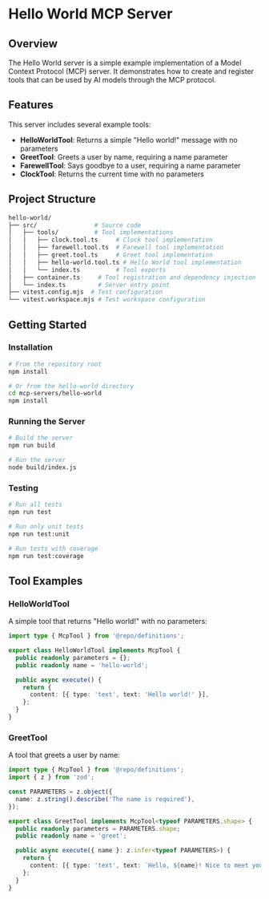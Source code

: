 # Hello World MCP Server

## Overview

The Hello World server is a simple example implementation of a Model Context Protocol (MCP) server. It demonstrates how to create and register tools that can be used by AI models through the MCP protocol.

## Features

This server includes several example tools:

- **HelloWorldTool**: Returns a simple "Hello world!" message with no parameters
- **GreetTool**: Greets a user by name, requiring a name parameter
- **FarewellTool**: Says goodbye to a user, requiring a name parameter
- **ClockTool**: Returns the current time with no parameters

## Project Structure

```bash
hello-world/
├── src/                # Source code
│   ├── tools/          # Tool implementations
│   │   ├── clock.tool.ts     # Clock tool implementation
│   │   ├── farewell.tool.ts  # Farewell tool implementation
│   │   ├── greet.tool.ts     # Greet tool implementation
│   │   ├── hello-world.tool.ts # Hello World tool implementation
│   │   └── index.ts          # Tool exports
│   ├── container.ts     # Tool registration and dependency injection
│   └── index.ts         # Server entry point
├── vitest.config.mjs  # Test configuration
└── vitest.workspace.mjs # Test workspace configuration
```

## Getting Started

### Installation

```bash
# From the repository root
npm install

# Or from the hello-world directory
cd mcp-servers/hello-world
npm install
```

### Running the Server

```bash
# Build the server
npm run build

# Run the server
node build/index.js
```

### Testing

```bash
# Run all tests
npm run test

# Run only unit tests
npm run test:unit

# Run tests with coverage
npm run test:coverage
```

## Tool Examples

### HelloWorldTool

A simple tool that returns "Hello world!" with no parameters:

```typescript
import type { McpTool } from '@repo/definitions';

export class HelloWorldTool implements McpTool {
  public readonly parameters = {};
  public readonly name = 'hello-world';

  public async execute() {
    return {
      content: [{ type: 'text', text: 'Hello world!' }],
    };
  }
}
```

### GreetTool

A tool that greets a user by name:

```typescript
import type { McpTool } from '@repo/definitions';
import { z } from 'zod';

const PARAMETERS = z.object({
  name: z.string().describe('The name is required'),
});

export class GreetTool implements McpTool<typeof PARAMETERS.shape> {
  public readonly parameters = PARAMETERS.shape;
  public readonly name = 'greet';

  public async execute({ name }: z.infer<typeof PARAMETERS>) {
    return {
      content: [{ type: 'text', text: `Hello, ${name}! Nice to meet you.` }],
    };
  }
}
